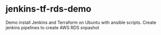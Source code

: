 # jenkins-tf-rds-demo
Demo install Jenkins and Terraform on Ubuntu with ansible scripts. Create jenkins pipelines to create AWS RDS snpashot
